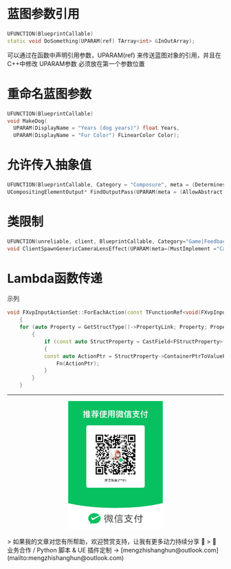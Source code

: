 # 蓝图参数引用
```C++
UFUNCTION(BlueprintCallable)
static void DoSomething(UPARAM(ref) TArray<int> &InOutArray);
```

可以通过在函数中声明引用参数，UPARAM(ref) 来传送蓝图对象的引用，并且在C++中修改
UPARAM参数 必须放在第一个参数位置

# 重命名蓝图参数

```C++
UFUNCTION(BlueprintCallable)
void MakeDog(
  UPARAM(DisplayName = "Years (dog years)") float Years,
  UPARAM(DisplayName = "Fur Color") FLinearColor Color);
```

# 允许传入抽象值
```C++
UFUNCTION(BlueprintCallable, Category = "Composure", meta = (DeterminesOutputType = "OutputType"))
UCompositingElementOutput* FindOutputPass(UPARAM(meta = (AllowAbstract = "true"))TSubclassOf<UCompositingElementOutput> OutputType, FName OptionalPassName = NAME_None);
```

# 类限制
```C++
UFUNCTION(unreliable, client, BlueprintCallable, Category="Game|Feedback")
void ClientSpawnGenericCameraLensEffect(UPARAM(meta=(MustImplement ="CameraLensEffectInterface")) TSubclassOf<class AActor>  LensEffectEmitterClass);
```
# Lambda函数传递
示列
```C++
void FXvpInputActionSet::ForEachAction(const TFunctionRef<void(FXvpInputActionBase*)>& Fn)
	{
	for (auto Property = GetStructType()->PropertyLink; Property; Property = Property->PropertyLinkNext)
		{
			if (const auto StructProperty = CastField<FStructProperty>(Property))
			{
			const auto ActionPtr = StructProperty->ContainerPtrToValuePtr<FXvpInputActionBase>(this);
				Fn(ActionPtr);
			}
		}
	}
```

---

<p align="center">
  <img src="https://raw.githubusercontent.com/mengzhishanghun/mengzhishanghun/main/PayCodes/WeChatPay.jpg" width="220"/>
</p>
> 如果我的文章对您有所帮助，欢迎赞赏支持，让我有更多动力持续分享 🙏   
> 💼 业务合作 / Python 脚本 & UE 插件定制 → [mengzhishanghun@outlook.com](mailto:mengzhishanghun@outlook.com)